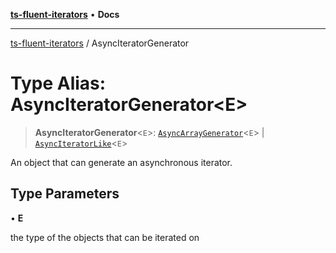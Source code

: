 [**ts-fluent-iterators**](../README.md) • **Docs**

---

[ts-fluent-iterators](../README.md) / AsyncIteratorGenerator

# Type Alias: AsyncIteratorGenerator\<E\>

> **AsyncIteratorGenerator**\<`E`\>: [`AsyncArrayGenerator`](../interfaces/AsyncArrayGenerator.md)\<`E`\> \| [`AsyncIteratorLike`](AsyncIteratorLike.md)\<`E`\>

An object that can generate an asynchronous iterator.

## Type Parameters

• **E**

the type of the objects that can be iterated on
